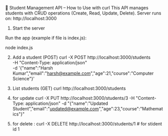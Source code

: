 📝 Student Management API – How to Use with curl
This API manages students with CRUD operations (Create, Read, Update, Delete).
Server runs on:
               http://localhost:3000
               
1. Start the server

Run the app (example if file is index.js):

node index.js

2. Add a student (POST)
curl -X POST http://localhost:3000/students \
  -H "Content-Type: application/json" \
  -d '{"name":"Harsh Kumar","email":"harsh@example.com","age":21,"course":"Computer Science"}'

3. List students (GET)
curl http://localhost:3000/students

4. for update 
curl -X PUT http://localhost:3000/students/3 -H "Content-Type: application/json" -d "{\"name\":\"Updated Student\",\"email\":\"updated@example.com\",\"age\":23,\"course\":\"Mathematics\"}"

5. for delete : 
curl -X DELETE http://localhost:3000/students/1 # for stident id 1
